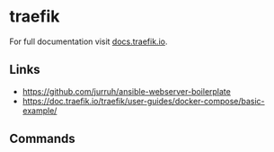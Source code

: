 # traefik

For full documentation visit [docs.traefik.io](https://doc.traefik.io/traefik/).

## Links
* https://github.com/jurruh/ansible-webserver-boilerplate
* https://doc.traefik.io/traefik/user-guides/docker-compose/basic-example/

## Commands

